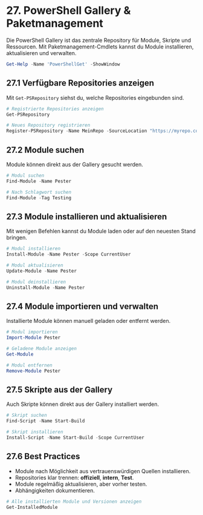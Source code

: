 # 27. PowerShell Gallery & Paketmanagement

Die PowerShell Gallery ist das zentrale Repository für Module, Skripte und Ressourcen. Mit Paketmanagement-Cmdlets kannst du Module installieren, aktualisieren und verwalten.

```powershell
Get-Help -Name 'PowerShellGet' -ShowWindow
```

## 27.1 Verfügbare Repositories anzeigen

Mit `Get-PSRepository` siehst du, welche Repositories eingebunden sind.

```powershell
# Registrierte Repositories anzeigen
Get-PSRepository

# Neues Repository registrieren
Register-PSRepository -Name MeinRepo -SourceLocation "https://myrepo.com/api/v2"
```

## 27.2 Module suchen

Module können direkt aus der Gallery gesucht werden.

```powershell
# Modul suchen
Find-Module -Name Pester

# Nach Schlagwort suchen
Find-Module -Tag Testing
```

## 27.3 Module installieren und aktualisieren

Mit wenigen Befehlen kannst du Module laden oder auf den neuesten Stand bringen.

```powershell
# Modul installieren
Install-Module -Name Pester -Scope CurrentUser

# Modul aktualisieren
Update-Module -Name Pester

# Modul deinstallieren
Uninstall-Module -Name Pester
```

## 27.4 Module importieren und verwalten

Installierte Module können manuell geladen oder entfernt werden.

```powershell
# Modul importieren
Import-Module Pester

# Geladene Module anzeigen
Get-Module

# Modul entfernen
Remove-Module Pester
```

## 27.5 Skripte aus der Gallery

Auch Skripte können direkt aus der Gallery installiert werden.

```powershell
# Skript suchen
Find-Script -Name Start-Build

# Skript installieren
Install-Script -Name Start-Build -Scope CurrentUser
```

## 27.6 Best Practices

- Module nach Möglichkeit aus vertrauenswürdigen Quellen installieren.
- Repositories klar trennen: **offiziell**, **intern**, **Test**.
- Module regelmäßig aktualisieren, aber vorher testen.
- Abhängigkeiten dokumentieren.

```powershell
# Alle installierten Module und Versionen anzeigen
Get-InstalledModule
```
